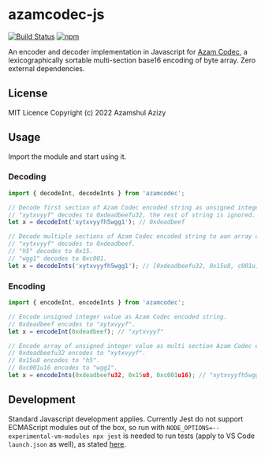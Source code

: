 # azamcodec-js

[![Build Status](https://github.com/azam/azamcodec-js/actions/workflows/build.yml/badge.svg)](https://github.com/azam/azamcodec-js/actions/workflows/build.yml)
[![npm](https://badge.fury.io/js/azamcodec.svg)](https://www.npmjs.com/package/azamcodec)

An encoder and decoder implementation in Javascript for [Azam Codec](https://github.com/azam/azamcodec), a lexicographically sortable multi-section base16 encoding of byte array. Zero external dependencies.

## License

MIT Licence
Copyright (c) 2022 Azamshul Azizy

## Usage

Import the module and start using it.

### Decoding

```js
import { decodeInt, decodeInts } from 'azamcodec';

// Decode first section of Azam Codec encoded string as unsigned integer.
// "xytxvyyf" decodes to 0xdeadbeefu32, the rest of string is ignored.
let x = decodeInt('xytxvyyfh5wgg1'); // 0xdeadbeef

// Decode multiple sections of Azam Codec encoded string to aan array of unsigned integers.
// "xytxvyyf" decodes to 0xdeadbeef.
// "h5" decodes to 0x15.
// "wgg1" decodes to 0xc001.
let x = decodeInts('xytxvyyfh5wgg1'); // [0xdeadbeefu32, 0x15u8, c001u16]
```

### Encoding

```js
import { encodeInt, encodeInts } from 'azamcodec';

// Encode unsigned integer value as Azam Codec encoded string.
// 0xdeadbeef encodes to "xytxvyyf".
let x = encodeInt(0xdeadbeef); // "xytxvyyf"

// Encode array of unsigned integer value as multi section Azam Codec encoded string.
// 0xdeadbeefu32 encodes to "xytxvyyf".
// 0x15u8 encodes to "h5".
// 0xc001u16 encodes to "wgg1".
let x = encodeInts(0xdeadbeefu32, 0x15u8, 0xc001u16); // "xytxvyyfh5wgg1"
```

## Development

Standard Javascript development applies. Currently Jest do not support ECMAScript modules out of the box, so run with `NODE_OPTIONS=--experimental-vm-modules npx jest` is needed to run tests (apply to VS Code `launch.json` as well), as stated [here](https://jestjs.io/ja/docs/ecmascript-modules).
